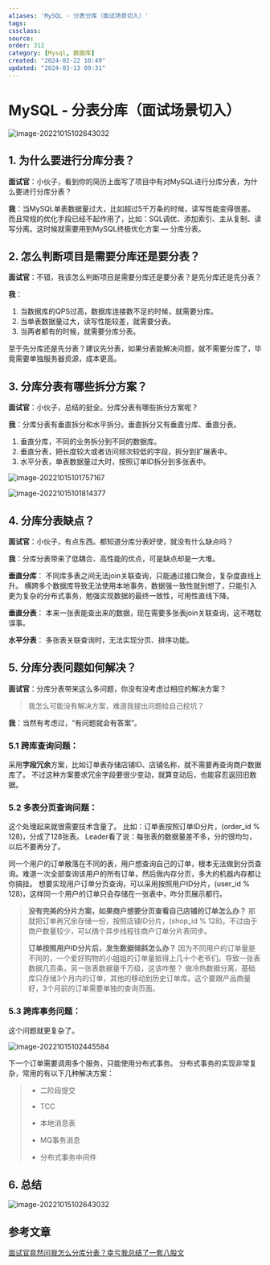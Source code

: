 ```yaml
---
aliases: 'MySQL - 分表分库（面试场景切入）'
tags: 
cssclass:
source:
order: 312
category: [Mysql, 数据库]
created: "2024-02-22 10:49"
updated: "2024-03-13 09:31"
---
```




# MySQL - 分表分库（面试场景切入）

![image-20221015102643032](https://cdn.jsdelivr.net/gh/MrJackC/PicGoImages/other/202403130930689.png)

## 1. 为什么要进行分库分表？

**面试官**：小伙子，看到你的简历上面写了项目中有对MySQL进行分库分表，为什么要进行分库分表？

**我**：当MySQL单表数据量过大，比如超过5千万条的时候，读写性能变得很差。而且常规的优化手段已经不起作用了，比如：SQL调优、添加索引、主从复制、读写分离。这时候就需要用到MySQL终极优化方案 — 分库分表。

## 2. 怎么判断项目是需要分库还是要分表？

**面试官**：不错，我该怎么判断项目是需要分库还是要分表？是先分库还是先分表？

**我**：

1. 当数据库的QPS过高，数据库连接数不足的时候，就需要分库。
2. 当单表数据量过大，读写性能较差，就需要分表。
3. 当两者都有的时候，就需要分库分表。

至于先分库还是先分表？建议先分表，如果分表能解决问题，就不需要分库了，毕竟需要单独服务器资源，成本更高。

## 3. 分库分表有哪些拆分方案？

**面试官**：小伙子，总结的挺全。分库分表有哪些拆分方案呢？

**我**：分库分表有垂直拆分和水平拆分。垂直拆分又有垂直分库、垂直分表。

1. 垂直分库，不同的业务拆分到不同的数据库。
2. 垂直分表，把长度较大或者访问频次较低的字段，拆分到扩展表中。
3. 水平分表，单表数据量过大时，按照订单ID拆分到多张表中。

![image-20221015101757167](https://cdn.jsdelivr.net/gh/MrJackC/PicGoImages/other/202403130930737.png)

![image-20221015101814377](https://cdn.jsdelivr.net/gh/MrJackC/PicGoImages/other/202403130930772.png)

## 4. 分库分表缺点？

**面试官**：小伙子，有点东西。都知道分库分表好使，就没有什么缺点吗？

**我**：分库分表带来了低耦合、高性能的优点，可是缺点却是一大堆。

**垂直分库**：
不同库多表之间无法join关联查询，只能通过接口聚合，复杂度直线上升。 横跨多个数据库导致无法使用本地事务，数据强一致性就别想了，只能引入更为复杂的分布式事务，勉强实现数据的最终一致性，可用性直线下降。

**垂直分表**：
本来一张表能查出来的数据，现在需要多张表join关联查询，这不瞎耽误事。

**水平分表**：
多张表关联查询时，无法实现分页、排序功能。

## 5. 分库分表问题如何解决？

**面试官**：分库分表带来这么多问题，你没有没考虑过相应的解决方案？

> 我怎么可能没有解决方案，难道我提出问题给自己挖坑？

**我**：当然有考虑过，“有问题就会有答案”。

### 5.1 **跨库查询问题：**

采用**字段冗余**方案，比如订单表存储店铺ID、店铺名称，就不需要再查询商户数据库了。 不过这种方案要求冗余字段要很少变动，就算变动后，也能容忍返回旧数据。

### 5.2 **多表分页查询问题：**

这个处理起来就很需要技术含量了。 比如：订单表按照订单ID分片，(order_id % 128)，分成了128张表。 Leader看了说：每张表的数据量差不多，分的很均匀，以后不要再分了。

同一个用户的订单散落在不同的表，用户想查询自己的订单，根本无法做到分页查询。难道一次全部查询该用户的所有订单，然后做内存分页，多大的机器内存都让你搞挂。
想要实现用户订单分页查询，可以采用按照用户ID分片，(user_id % 128)，这样同一个用户的订单只会存储在一张表中，咋分页展示都行。

> **没有完美的分片方案，如果商户想要分页查看自己店铺的订单怎么办？**
> 那就把订单再冗余存储一份，按照店铺ID分片，(shop_id % 128)。不过由于商户数量较少，可以搞个异步线程往商户订单分片表同步。
>
> 
>
> **订单按照用户ID分片后，发生数据倾斜怎么办？**
> 因为不同用户的订单量是不同的，一个爱好购物的小姐姐的订单量抵得上几十个老爷们。导致一张表数据几百条，另一张表数据量千万级，这该咋整？
> 做冷热数据分离，基础库只存储3个月内的订单，其他的移动到历史订单库。这个要跟产品商量好，3个月前的订单需要单独的查询页面。

### 5.3 **跨库事务问题：**

这个问题就更复杂了。

![image-20221015102445584](https://cdn.jsdelivr.net/gh/MrJackC/PicGoImages/other/202403130930821.png)

下一个订单需要调用多个服务，只能使用分布式事务。 分布式事务的实现非常复杂，常用的有以下几种解决方案：

> - 二阶段提交
>
> - TCC
>
> - 本地消息表
>
> - MQ事务消息
>
> - 分布式事务中间件

## 6. 总结

![image-20221015102643032](https://cdn.jsdelivr.net/gh/MrJackC/PicGoImages/other/202403130930689.png)

## 参考文章

[面试官竟然问我怎么分库分表？幸亏我总结了一套八股文](https://zhuanlan.zhihu.com/p/455694017)